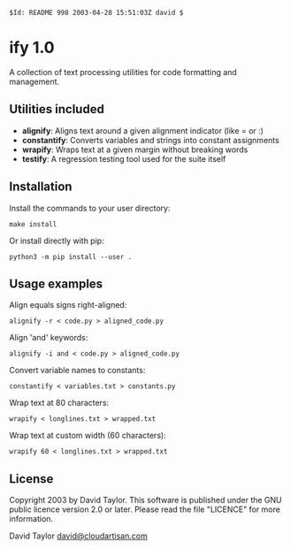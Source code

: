 ```
$Id: README 998 2003-04-28 15:51:03Z david $
```

# ify 1.0

A collection of text processing utilities for code formatting and management.

## Utilities included

- **alignify**: Aligns text around a given alignment indicator (like = or :)
- **constantify**: Converts variables and strings into constant assignments
- **wrapify**: Wraps text at a given margin without breaking words
- **testify**: A regression testing tool used for the suite itself

## Installation

Install the commands to your user directory:

```
make install
```

Or install directly with pip:

```
python3 -m pip install --user .
```

## Usage examples

Align equals signs right-aligned:
```
alignify -r < code.py > aligned_code.py
```

Align 'and' keywords:
```
alignify -i and < code.py > aligned_code.py
```

Convert variable names to constants:
```
constantify < variables.txt > constants.py
```

Wrap text at 80 characters:
```
wrapify < longlines.txt > wrapped.txt
```

Wrap text at custom width (60 characters):
```
wrapify 60 < longlines.txt > wrapped.txt
```

## License

Copyright 2003 by David Taylor.  This software is published under the
GNU public licence version 2.0 or later.  Please read the file "LICENCE"
for more information.

David Taylor
david@cloudartisan.com